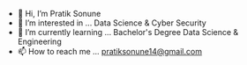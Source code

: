 - 👋 Hi, I’m Pratik Sonune
- 👀 I’m interested in ... Data Science & Cyber Security
- 🌱 I’m currently learning ... Bachelor's Degree Data Science & Engineering
- 📫 How to reach me ... pratiksonune14@gmail.com

<!---
pratiksonune/pratiksonune is a ✨ special ✨ repository because its `README.md` (this file) appears on your GitHub profile.
You can click the Preview link to take a look at your changes.
--->
